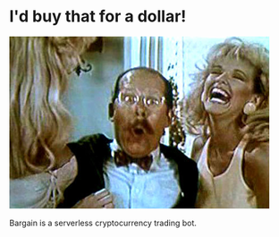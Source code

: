 I'd buy that for a dollar!
==========================

![I'd buy that for a dollar!](id-buy-that-for-a-dollar.jpg)

Bargain is a serverless cryptocurrency trading bot.
